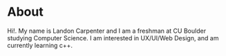 # About
Hi!. My name is Landon Carpenter and I am a freshman at CU Boulder studying Computer Science. I am interested in UX/UI/Web Design, and am currently learning c++.
